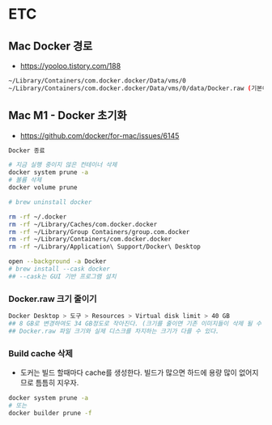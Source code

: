 # ETC

## Mac Docker 경로
* https://yooloo.tistory.com/188
```sh
~/Library/Containers/com.docker.docker/Data/vms/0
~/Library/Containers/com.docker.docker/Data/vms/0/data/Docker.raw (기본이 64 GB)
```

## Mac M1 - Docker 초기화
* https://github.com/docker/for-mac/issues/6145
```sh
Docker 종료

# 지금 실행 중이지 않은 컨테이너 삭제
docker system prune -a
# 볼륨 삭제
docker volume prune

# brew uninstall docker

rm -rf ~/.docker
rm -rf ~/Library/Caches/com.docker.docker
rm -rf ~/Library/Group Containers/group.com.docker
rm -rf ~/Library/Containers/com.docker.docker
rm -rf ~/Library/Application\ Support/Docker\ Desktop

open --background -a Docker
# brew install --cask docker
## --cask는 GUI 기반 프로그램 설치
```

### Docker.raw 크기 줄이기
```sh
Docker Desktop > 도구 > Resources > Virtual disk limit > 40 GB
## 8 GB로 변경하여도 34 GB정도로 작아진다. (크기를 줄이면 기존 이미지들이 삭제 될 수 있다.)
## Docker.raw 파일 크기와 실제 디스크를 차지하는 크기가 다를 수 있다.
```

### Build cache 삭제
* 도커는 빌드 할때마다 cache를 생성한다. 빌드가 많으면 하드에 용량 많이 없어지므로 틈틈히 지우자.
```sh
docker system prune -a
# 또는
docker builder prune -f
```
